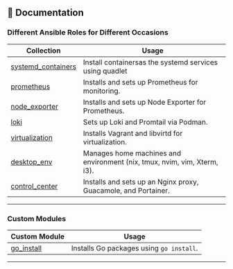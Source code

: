 
## **📖 Documentation**
### **Different Ansible Roles for Different Occasions**
| Collection       | Usage                                                                                                      |
|-----------------|------------------------------------------------------------------------------------------------------------|
| [systemd_containers](roles/systemd_containers) | Install containersas the systemd services using quadlet |
| [prometheus](roles/prometheus) | Installs and sets up Prometheus for monitoring. |
| [node_exporter](roles/node_exporter) | Installs and sets up Node Exporter for Prometheus. |
| [loki](roles/loki) | Sets up Loki and Promtail via Podman. |
| [virtualization](roles/virtualization) | Installs Vagrant and libvirtd for virtualization. |
| [desktop_env](roles/desktop_env) | Manages home machines and environment (nix, tmux, nvim, vim, Xterm, i3). |
| [control_center](roles/control_center) | Installs and sets up an Nginx proxy, Guacamole, and Portainer. |

---

### **Custom Modules**
| Custom Module | Usage                                      |
|--------------|--------------------------------------------|
| [go_install](plugins/go_install/go_install.py) | Installs Go packages using `go install`. |

---

